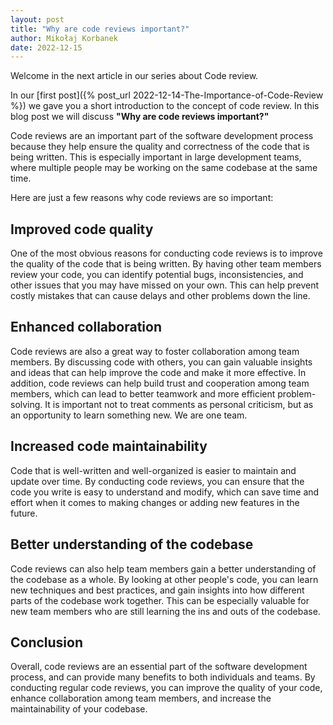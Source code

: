 ```yaml
---
layout: post
title: "Why are code reviews important?"
author: Mikołaj Korbanek
date: 2022-12-15
---
```


Welcome in the next article in our series about Code review.

In our [first post]({% post_url 2022-12-14-The-Importance-of-Code-Review %}) we gave you a short introduction to the concept of code review. In this blog post we will discuss **"Why are code reviews important?"** 

Code reviews are an important part of the software development process because they help ensure the quality and correctness of the code that is being written. This is especially important in large development teams, where multiple people may be working on the same codebase at the same time.

Here are just a few reasons why code reviews are so important:

## Improved code quality

One of the most obvious reasons for conducting code reviews is to improve the quality of the code that is being written. By having other team members review your code, you can identify potential bugs, inconsistencies, and other issues that you may have missed on your own. This can help prevent costly mistakes that can cause delays and other problems down the line.

## Enhanced collaboration

Code reviews are also a great way to foster collaboration among team members. By discussing code with others, you can gain valuable insights and ideas that can help improve the code and make it more effective. In addition, code reviews can help build trust and cooperation among team members, which can lead to better teamwork and more efficient problem-solving. It is important not to treat comments as personal criticism, but as an opportunity to learn something new. We are one team.

## Increased code maintainability

Code that is well-written and well-organized is easier to maintain and update over time. By conducting code reviews, you can ensure that the code you write is easy to understand and modify, which can save time and effort when it comes to making changes or adding new features in the future.

## Better understanding of the codebase

Code reviews can also help team members gain a better understanding of the codebase as a whole. By looking at other people's code, you can learn new techniques and best practices, and gain insights into how different parts of the codebase work together. This can be especially valuable for new team members who are still learning the ins and outs of the codebase.

## Conclusion

Overall, code reviews are an essential part of the software development process, and can provide many benefits to both individuals and teams. By conducting regular code reviews, you can improve the quality of your code, enhance collaboration among team members, and increase the maintainability of your codebase.


